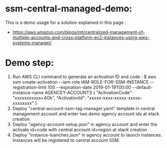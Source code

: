 # ssm-central-managed-demo:
This is a demo usage for a solution explained in this page :
- https://aws.amazon.com/blogs/mt/centralized-management-of-multiple-accounts-and-cross-platform-ec2-instances-using-aws-systems-manager/

# Demo step: 
1. Run AWS CLI command to generate an activation ID and code : 
$ aws ssm create-activation --iam-role IAM-ROLE-FOR-SSM-INSTANCE  --registration-limit 100 --expiration-date 2019-01-19T00:00 --default-instance-name AGENCEY-ACCOUNTS
{
    "ActivationCode": "xxxxxxxxxxx+4Ok",
    "ActivationId": "xxxxx-xxxx-xxxxx-xxxxx-xxxxxxxx"
}
2. Deploy "central-account-ssm-tag-manager.yaml" template in central management account and enter two demo agency account ids at stack creation. 
3. Deploy "agency-account-setup.json" in agency account and enter the activate id+code with central account id+region at stack creation 
3. Deploy "instance-luanches.json" in agency account to launch instances. Instances will be registered to central account SSM. 
